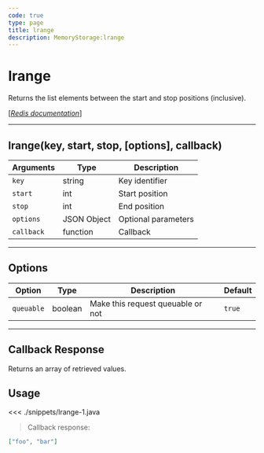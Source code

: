 ```yaml
---
code: true
type: page
title: lrange
description: MemoryStorage:lrange
---
```


# lrange

Returns the list elements between the start and stop positions (inclusive).

[[_Redis documentation_]](https://redis.io/commands/lrange)

---

## lrange(key, start, stop, [options], callback)

| Arguments  | Type        | Description         |
| ---------- | ----------- | ------------------- |
| `key`      | string      | Key identifier      |
| `start`    | int         | Start position      |
| `stop`     | int         | End position        |
| `options`  | JSON Object | Optional parameters |
| `callback` | function    | Callback            |

---

## Options

| Option     | Type    | Description                       | Default |
| ---------- | ------- | --------------------------------- | ------- |
| `queuable` | boolean | Make this request queuable or not | `true`  |

---

## Callback Response

Returns an array of retrieved values.

## Usage

<<< ./snippets/lrange-1.java

> Callback response:

```json
["foo", "bar"]
```
